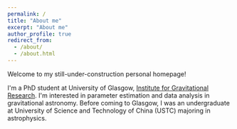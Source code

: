 ```yaml
---
permalink: /
title: "About me"
excerpt: "About me"
author_profile: true
redirect_from: 
  - /about/
  - /about.html
---
```

Welcome to my still-under-construction personal homepage!

I'm a PhD student at University of Glasgow, [Institute for Gravitational Research](http://www.physics.gla.ac.uk/igr/index.php). I'm interested in parameter estimation and data analysis in gravitational astronomy. Before coming to Glasgow, I was an undergraduate at University of Science and Technology of China (USTC) majoring in astrophysics. 

